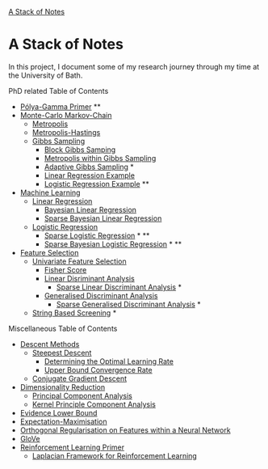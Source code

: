 [A Stack of Notes](a-stack-of-notes)

# A Stack of Notes

In this project, I document some of my research journey through my time at the University of Bath.

PhD related Table of Contents

+ [Pólya-Gamma Primer](polya-gamma-primer.md) \**
+ [Monte-Carlo Markov-Chain](a-stack-of-notes/monte-carlo-markov-chain.md)
	+ [Metropolis](metropolis)
	+ [Metropolis-Hastings](metropolis-hastings)
	+ [Gibbs Sampling](gibbs-sampling)
		+ [Block Gibbs Samping](block-gibbs-sampling.md)
		+ [Metropolis within Gibbs Sampling](metropolis-within-gibbs-sampling.md)
		+ [Adaptive Gibbs Sampling](adaptive-gibbs-sampling.md) \*
		+ [Linear Regression Example](gibbs-linear-regression-example.md)
		+ [Logistic Regression Example](gibbs-logistic-regression-example.md) \**
+ [Machine Learning](a-stack-of-notes/machine-learning)
	+ [Linear Regression](linear-regression)
		+ [Bayesian Linear Regression](bayesian-linear-regression.md)
		+ [Sparse Bayesian Linear Regression](sparse-bayesian-linear-regression.md)
	+ [Logistic Regression](logistic-regression)
		+ [Sparse Logistic Regression](sparse-logistic-regression.md) \* \**
		+ [Sparse Bayesian Logistic Regression](sparse-bayesian-logistic-regression.md) \* \**
+ [Feature Selection](a-stack-of-notes/feature-selection.md)
	+ [Univariate Feature Selection](univariate-feature-selection)
		+ [Fisher Score](fisher-score)
		+ [Linear Disriminant Analysis](linear-discriminant-analysis)
			+ [Sparse Linear Discriminant Analysis](sparse-linear-discriminant-analysis.md) \*
		+ [Generalised Discriminant Analysis](generalised-discriminant-analysis)
			+ [Sparse Generalised Discriminant Analysis](sparse-generalised-discriminant-analysis.md) \*
	+ [String Based Screening](string-based-screening.md) \*


Miscellaneous Table of Contents

+ [Descent Methods](descent-methods.md)
	+ [Steepest Descent](steepest-descent.md)
		+ [Determining the Optimal Learning Rate](determining-the-optimal-learning-rate.md)
		+ [Upper Bound Convergence Rate](upper-bound-convergence-rate.md)
	+ [Conjugate Gradient Descent](conjugate-gradient-descent.md)
+ [Dimensionality Reduction](dimensionality-reduction.md)
	+ [Principal Component Analysis](principal-component-analysis.md)
	+ [Kernel Principle Component Analysis](kernel-principle-component-analysis.md)
+ [Evidence Lower Bound](evidence-lower-bound.md)
+ [Expectation-Maximisation](expectation-maximisation.md)
+ [Orthogonal Regularisation on Features within a Neural Network](orthogonal-regularisation-on-features-within-a-neural-network.md)
+ [GloVe](glove.md)
+ [Reinforcement Learning Primer](reinforcement-learning-primer.md)
	+ [Laplacian Framework for Reinforcement Learning](laplacian-framework-for-reinforcement-learning.md)